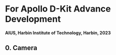 # For Apollo D-Kit Advance Development
#### AIUS, Harbin Institute of Technology, Harbin, 2023

## 0. Camera

